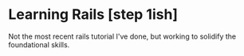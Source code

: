 Learning Rails  [step 1ish]
==

Not the most recent rails tutorial I've done, but working to solidify the foundational skills.
